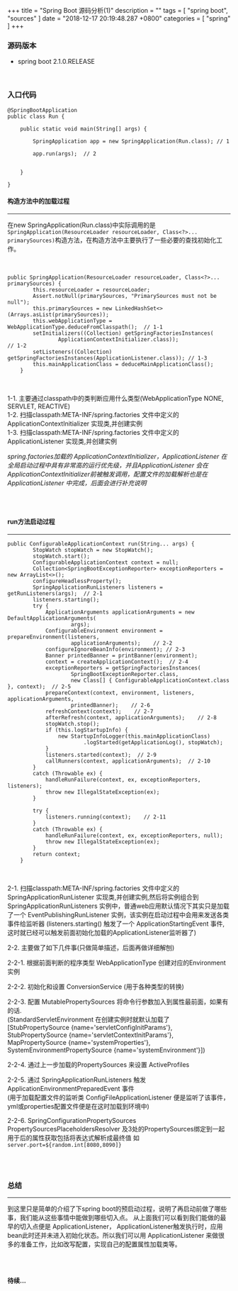 +++
title = "Spring Boot 源码分析(1)"
description = ""
tags = [
    "spring boot",
    "sources"
]
date = "2018-12-17 20:19:48.287 +0800"
categories = [
    "spring"
]
+++

### 源码版本

* spring boot 2.1.0.RELEASE  

<br/>

### 入口代码
```
@SpringBootApplication
public class Run {

	public static void main(String[] args) {

		SpringApplication app = new SpringApplication(Run.class); // 1

		app.run(args);  // 2


	}

}

```

#### 构造方法中的加载过程  

-----------


 在new SpringApplication(Run.class)中实际调用的是`SpringApplication(ResourceLoader resourceLoader, Class<?>... primarySources)`构造方法，在构造方法中主要执行了一些必要的查找初始化工作。
<br/>
<br/>
<br/>

```
public SpringApplication(ResourceLoader resourceLoader, Class<?>... primarySources) {
		this.resourceLoader = resourceLoader;
		Assert.notNull(primarySources, "PrimarySources must not be null");
		this.primarySources = new LinkedHashSet<>(Arrays.asList(primarySources));  
		this.webApplicationType = WebApplicationType.deduceFromClasspath();  // 1-1
		setInitializers((Collection) getSpringFactoriesInstances(
				ApplicationContextInitializer.class));                       // 1-2
		setListeners((Collection) getSpringFactoriesInstances(ApplicationListener.class)); // 1-3
		this.mainApplicationClass = deduceMainApplicationClass();
	}
```

<br/>

  1-1. 主要通过classpath中的类判断应用什么类型(WebApplicationType NONE, SERVLET, REACTIVE)  
  1-2. 扫描classpath:META-INF/spring.factories 文件中定义的 ApplicationContextInitializer 实现类,并创建实例  
  1-3. 扫描classpath:META-INF/spring.factories 文件中定义的 ApplicationListener 实现类,并创建实例  

*spring.factories加载的 ApplicationContextInitializer，ApplicationListener 在全局启动过程中具有非常高的运行优先级，并且ApplicationListener 会在 ApplicationContextInitializer前被触发调用，配置文件的加载解析也是在 ApplicationListener 中完成，后面会进行补充说明*

<br/>
<br/>

#### run方法启动过程

-----------  

```
public ConfigurableApplicationContext run(String... args) {
		StopWatch stopWatch = new StopWatch();
		stopWatch.start();
		ConfigurableApplicationContext context = null;
		Collection<SpringBootExceptionReporter> exceptionReporters = new ArrayList<>();
		configureHeadlessProperty();
		SpringApplicationRunListeners listeners = getRunListeners(args);  // 2-1
		listeners.starting();
		try {
			ApplicationArguments applicationArguments = new DefaultApplicationArguments(
					args);
			ConfigurableEnvironment environment = prepareEnvironment(listeners,
					applicationArguments);    // 2-2
			configureIgnoreBeanInfo(environment); // 2-3
			Banner printedBanner = printBanner(environment);
			context = createApplicationContext();  // 2-4
			exceptionReporters = getSpringFactoriesInstances(
					SpringBootExceptionReporter.class,
					new Class[] { ConfigurableApplicationContext.class }, context);  // 2-5
			prepareContext(context, environment, listeners, applicationArguments,
					printedBanner);    // 2-6
			refreshContext(context);    // 2-7
			afterRefresh(context, applicationArguments);    // 2-8
			stopWatch.stop();
			if (this.logStartupInfo) {
				new StartupInfoLogger(this.mainApplicationClass)
						.logStarted(getApplicationLog(), stopWatch);
			}
			listeners.started(context);  // 2-9
			callRunners(context, applicationArguments);  // 2-10
		}
		catch (Throwable ex) {
			handleRunFailure(context, ex, exceptionReporters, listeners);
			throw new IllegalStateException(ex);
		}

		try {
			listeners.running(context);    // 2-11
		}
		catch (Throwable ex) {
			handleRunFailure(context, ex, exceptionReporters, null);
			throw new IllegalStateException(ex);
		}
		return context;
	}
```

<br/>

  2-1. 扫描classpath:META-INF/spring.factories 文件中定义的 SpringApplicationRunListener 实现类,并创建实例,然后将实例组合到 SpringApplicationRunListeners 实例中，普通web应用默认情况下其实只是加载了一个 EventPublishingRunListener 实例，该实例在启动过程中会用来发送各类事件给监听器 (listeners.starting() 触发了一个 ApplicationStartingEvent 事件,这时就已经可以触发前面初始化加载的ApplicationListener监听器了)  

  2-2. 主要做了如下几件事(只做简单描述，后面再做详细解刨)  

  2-2-1. 根据前面判断的程序类型 WebApplicationType 创建对应的Environment实例  

  2-2-2. 初始化和设置 ConversionService (用于各种类型的转换)  

  2-2-3. 配置 MutablePropertySources 将命令行参数加入到属性最前面，如果有的话.  
     (StandardServletEnvironment 在创建实例时就默认加载了  
       [StubPropertySource {name='servletConfigInitParams'},  
     StubPropertySource {name='servletContextInitParams'},  
     MapPropertySource {name='systemProperties'},  
     SystemEnvironmentPropertySource {name='systemEnvironment'}])

  2-2-4. 通过上一步加载的PropertySources 来设置 ActiveProfiles  

  2-2-5. 通过 SpringApplicationRunListeners 触发ApplicationEnvironmentPreparedEvent 事件  
    (用于加载配置文件的监听类 ConfigFileApplicationListener 便是监听了该事件，yml或properties配置文件便是在这时加载到环境中)
    
  2-2-6. SpringConfigurationPropertySources PropertySourcesPlaceholdersResolver 及3处的PropertySources绑定到一起用于后的属性获取包括将表达式解析成最终值 如 `server.port=${random.int[8080,8090]}`  

<br/>
<br/>

### 总结
-------------------

到这里只是简单的介绍了下spring boot的预启动过程，说明了再启动前做了哪些事，我们能从这些事情中能做到哪些切入点。 从上面我们可以看到我们能做的最早的切入点便是 ApplicationListener， ApplicationListener触发执行时，应用bean此时还并未进入初始化状态。所以我们可以用 ApplicationListener 来做很多的准备工作，比如改写配置，实现自己的配置属性加载类等。

<br/>
<br/>

**待续...**

  <br/>
  <br/>
  <br/>

